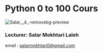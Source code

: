 # Python 0 to 100 Cours

  
  ![Salar__4_-removebg-preview](https://user-images.githubusercontent.com/75142232/218423185-30051574-1b12-479e-9de8-29acbbee4aa6.png)
  
### Lecturer: Salar Mokhtari Laleh
email : salarmokhtari0@gmail.com


